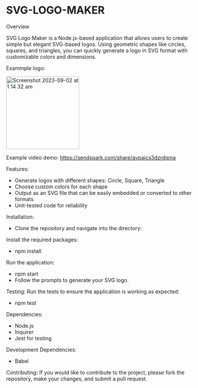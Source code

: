 # SVG-LOGO-MAKER

Overview

SVG Logo Maker is a Node.js-based application that allows users to create simple but elegant SVG-based logos. Using geometric shapes like circles, squares, and triangles, you can quickly generate a logo in SVG format with customizable colors and dimensions.

Exammple logo:

<img width="198" alt="Screenshot 2023-09-02 at 1 14 32 am" src="https://github.com/rameenq/SVG-LOGO-MAKER/assets/126428649/5f8394a5-00fa-497b-a7f6-1aca330e1ba4">

Example video demo: https://sendspark.com/share/avpaics3dzrdipna

Features:
- Generate logos with different shapes: Circle, Square, Triangle
- Choose custom colors for each shape
- Output as an SVG file that can be easily embedded or converted to other formats
- Unit-tested code for reliability
  
Installation:
- Clone the repository and navigate into the directory:

Install the required packages:
- npm install

Run the application:
- npm start
- Follow the prompts to generate your SVG logo.

Testing:
Run the tests to ensure the application is working as expected:
- npm test
  
Dependencies:
- Node.js
- Inquirer
- Jest for testing
  
Development Dependencies:
- Babel
  
Contributing:
If you would like to contribute to the project, please fork the repository, make your changes, and submit a pull request.

